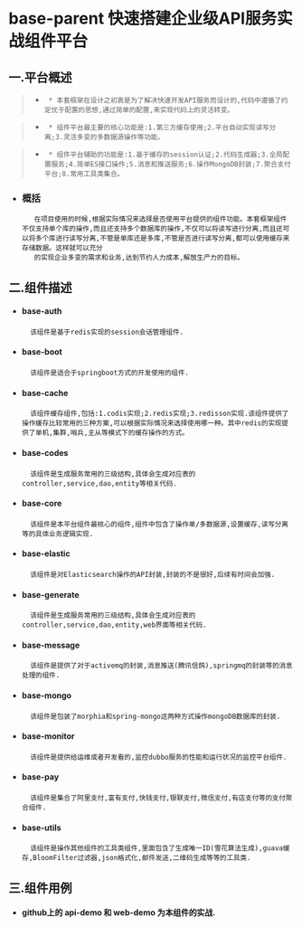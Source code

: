 # base-parent 快速搭建企业级API服务实战组件平台
## 一.平台概述
>    *      * 本套框架在设计之初衷是为了解决快速开发API服务而设计的,代码中遵循了约定优于配置的思想,通过简单的配置,来实现代码上的灵活转变。

>    *      * 组件平台最主要的核心功能是:1.第三方缓存使用;2.平台自动实现读写分离;3.灵活多变的多数据源操作等功能。
    
>    *      * 组件平台辅助的功能是:1.基于缓存的session认证;2.代码生成器;3.全局配置服务;4.简单ES接口操作;5.消息和推送服务;6.操作MongoDB封装;7.聚合支付平台;8.常用工具类集合。
    
* ### 概括
         在项目使用的时候,根据实际情况来选择是否使用平台提供的组件功能。本套框架组件不仅支持单个库的操作,而且还支持多个数据库的操作,不仅可以将读写进行分离,而且还可以将多个库进行读写分离,不管是单库还是多库,不管是否进行读写分离,都可以使用缓存来存储数据。这样就可以充分
         的实现企业多变的需求和业务,达到节约人力成本,解放生产力的目标。
    
    
## 二.组件描述 
* #### base-auth
        该组件是基于redis实现的session会话管理组件.
* #### base-boot
        该组件是适合于springboot方式的开发使用的组件.
* #### base-cache
        该组件缓存组件,包括:1.codis实现;2.redis实现;3.redisson实现.该组件提供了操作缓存比较常用的三种方案,可以根据实际情况来选择使用哪一种。其中redis的实现提供了单机,集群,哨兵,主从等模式下的缓存操作的方式。
* #### base-codes
        该组件是生成服务常用的三级结构,具体会生成对应表的controller,service,dao,entity等相关代码.
* #### base-core
        该组件是本平台组件最核心的组件,组件中包含了操作单/多数据源,设置缓存,读写分离等的具体业务逻辑实现.
* #### base-elastic
        该组件是对Elasticsearch操作的API封装,封装的不是很好,后续有时间会加强.
* #### base-generate
        该组件是生成服务常用的三级结构,具体会生成对应表的controller,service,dao,entity,web界面等相关代码.
* #### base-message
        该组件是提供了对于activemq的封装,消息推送(腾讯信鸽),springmq的封装等的消息处理的组件.
* #### base-mongo
        该组件是包装了morphia和spring-mongo这两种方式操作mongoDB数据库的封装.
* #### base-monitor
        该组件是提供给运维或者开发看的,监控dubbo服务的性能和运行状况的监控平台组件.
* #### base-pay
        该组件是集合了阿里支付,富有支付,快钱支付,银联支付,微信支付,有店支付等的支付聚合组件.
* #### base-utils
        该组件是操作其他组件的工具类组件,里面包含了生成唯一ID(雪花算法生成),guava缓存,BloomFilter过滤器,json格式化,邮件发送,二维码生成等等的工具类.

## 三.组件用例

* #### github上的 api-demo 和 web-demo 为本组件的实战.


 
